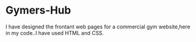# Gymers-Hub
I have designed the frontant web pages for a commercial gym website,here in my code..I have used HTML and CSS.

